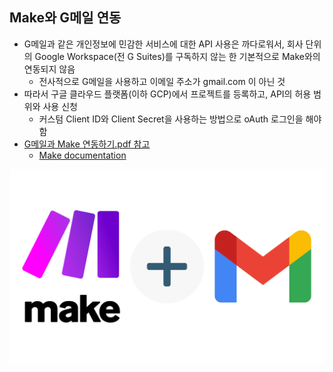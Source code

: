 ## Make와 G메일 연동

- G메일과 같은 개인정보에 민감한 서비스에 대한 API 사용은 까다로워서, 회사 단위의 Google Workspace(전 G Suites)를 구독하지 않는 한 기본적으로 Make와의 연동되지 않음
	- 전사적으로 G메일을 사용하고 이메일 주소가 gmail.com 이 아닌 것
- 따라서 구글 클라우드 플랫폼(이하 GCP)에서 프로젝트를 등록하고, API의 허용 범위와 사용 신청
	- 커스텀 Client ID와 Client Secret을 사용하는 방법으로 oAuth 로그인을 해야 함
- [G메일과 Make 연동하기.pdf 참고](https://drive.google.com/file/d/19nuEHqB_igGDb35ujPkOmrUScNJ01fX7/view?usp=sharing)
	- [Make documentation](https://www.make.com/en/help/app/gmail)

![](../../attachments/make-gmail_inte.png)

